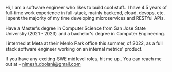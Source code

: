 Hi, 
I am a software engineer who likes to build cool stuff.. I have 4.5 years of full-time work experience in full-stack, mainly backend, cloud, devops, etc. I spent the majority of my time developing microservices and RESTful APIs.


Have a Master's degree in Computer Science from San Jose State Universtiy (2021 - 2023) and a bachelor's degree in Computer Engineering.

I interned at Meta at their Menlo Park office this summer, of 2022, as a full stack software engineer working on an internal metrics' product.

If you have any exciting SWE midlevel roles, hit me up..
You can reach me out at - nimesh.doolani@gmail.com

<!---
nimesh13/nimesh13 is a ✨ special ✨ repository because its `README.md` (this file) appears on your GitHub profile.
You can click the Preview link to take a look at your changes.
--->
